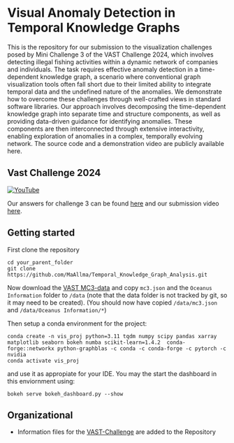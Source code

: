# Visual Anomaly Detection in Temporal Knowledge Graphs

This is the repository for our submission to the visualization challenges posed by Mini Challenge 3 of the VAST Challenge 2024, which involves detecting illegal fishing activities within a dynamic network of companies and individuals. The task requires effective anomaly detection in a time-dependent knowledge graph, a scenario where conventional graph visualization tools often fall short due to their limited ability to integrate temporal data and the undefined nature of the anomalies. We demonstrate how to overcome these challenges through well-crafted views in standard software libraries. Our approach involves decomposing the time-dependent knowledge graph into separate time and structure components, as well as providing data-driven guidance for identifying anomalies. These components are then interconnected through extensive interactivity, enabling exploration of anomalies in a complex, temporally evolving network. The source code and a demonstration video are publicly available here.

## Vast Challenge 2024
[![YouTube](http://i.ytimg.com/vi/pOLVmvl17jM/hqdefault.jpg)](https://www.youtube.com/watch?v=pOLVmvl17jM)

Our answers for challenge 3 can be found [here](Vast_Challenge_Answers_MC3.md) and our submission video [here](https://youtu.be/pOLVmvl17jM).
## Getting started

First clone the repository
```
cd your_parent_folder
git clone https://github.com/MaAllma/Temporal_Knowledge_Graph_Analysis.git
```

Now download the [VAST MC3-data](https://vast-challenge.github.io/2024/MC3.html) and copy `mc3.json` and the 
`Oceanus Information` folder to `/data` (note that the data folder is not tracked by git, so it may need to be 
created). (You should now have copied `/data/mc3.json` and `/data/Oceanus Information/*`)

Then setup a conda environment for the project:
```
conda create -n vis_proj python=3.11 tqdm numpy scipy pandas xarray matplotlib seaborn bokeh numba scikit-learn=1.4.2  conda-forge::networkx python-graphblas -c conda -c conda-forge -c pytorch -c nvidia
conda activate vis_proj
```
and use it as appropiate for your IDE. You may the start the dashboard in this enviornment using:
```
bokeh serve bokeh_dashboard.py --show
```
## Organizational

- Information files for the [VAST-Challenge](VAST%202024.md) are added to the Repository
